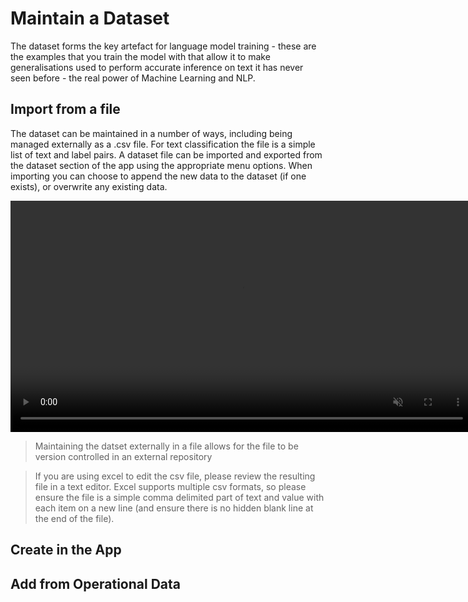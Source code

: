 # Maintain a Dataset
The dataset forms the key artefact for language model training - these are the examples that you train the model with that allow it to make generalisations used to perform accurate inference on text it has never seen before - the real power of Machine Learning and NLP.  

## Import from a file
The dataset can be maintained in a number of ways, including being managed externally as a .csv file. For text classification the file is a simple list of text and label pairs. A dataset file can be imported and exported from the dataset section of the app using the appropriate menu options. When importing you can choose to append the new data to the dataset (if one exists), or overwrite any existing data. 

<video autoplay muted loop width="740" controls>
  <source src="../video/import-dataset.mp4" type="video/mp4"/>
  Your browser does not support the video tag.
</video>

>Maintaining the datset externally in a file allows for the file to be version controlled in an external repository

>If you are using excel to edit the csv file, please review the resulting file in a text editor. Excel supports multiple csv formats, so please ensure the file is a simple comma delimited part of text and value with each item on a new line (and ensure there is no hidden blank line at the end of the file). 

## Create in the App

## Add from Operational Data